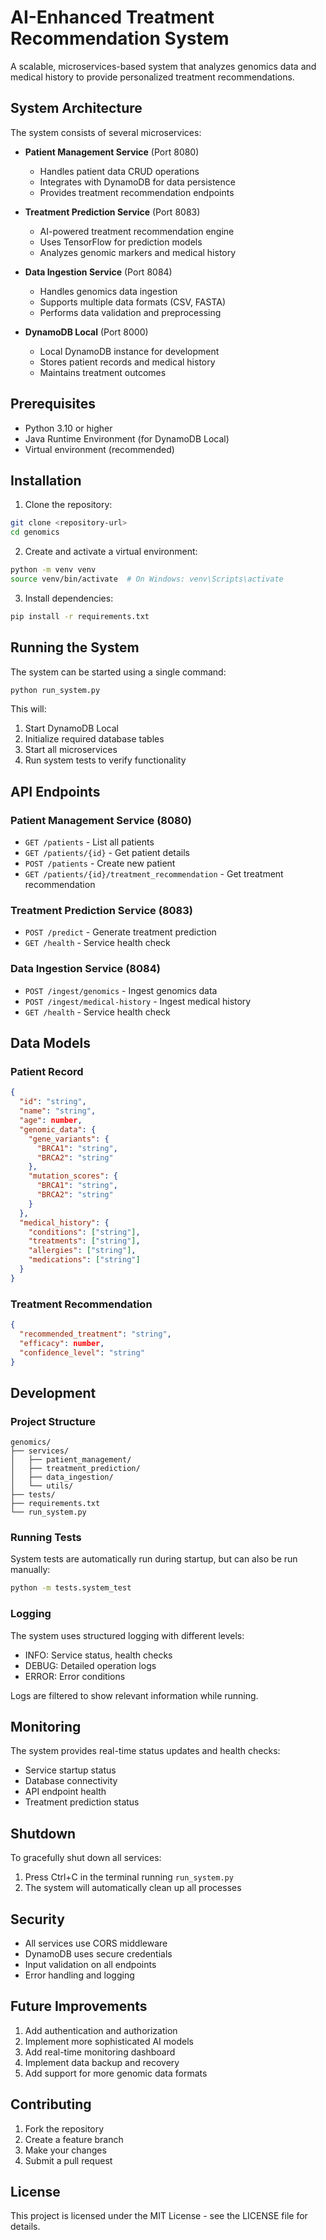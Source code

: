 # AI-Enhanced Treatment Recommendation System

A scalable, microservices-based system that analyzes genomics data and medical history to provide personalized treatment recommendations.

## System Architecture

The system consists of several microservices:

- **Patient Management Service** (Port 8080)
  - Handles patient data CRUD operations
  - Integrates with DynamoDB for data persistence
  - Provides treatment recommendation endpoints

- **Treatment Prediction Service** (Port 8083)
  - AI-powered treatment recommendation engine
  - Uses TensorFlow for prediction models
  - Analyzes genomic markers and medical history

- **Data Ingestion Service** (Port 8084)
  - Handles genomics data ingestion
  - Supports multiple data formats (CSV, FASTA)
  - Performs data validation and preprocessing

- **DynamoDB Local** (Port 8000)
  - Local DynamoDB instance for development
  - Stores patient records and medical history
  - Maintains treatment outcomes

## Prerequisites

- Python 3.10 or higher
- Java Runtime Environment (for DynamoDB Local)
- Virtual environment (recommended)

## Installation

1. Clone the repository:
```bash
git clone <repository-url>
cd genomics
```

2. Create and activate a virtual environment:
```bash
python -m venv venv
source venv/bin/activate  # On Windows: venv\Scripts\activate
```

3. Install dependencies:
```bash
pip install -r requirements.txt
```

## Running the System

The system can be started using a single command:

```bash
python run_system.py
```

This will:
1. Start DynamoDB Local
2. Initialize required database tables
3. Start all microservices
4. Run system tests to verify functionality

## API Endpoints

### Patient Management Service (8080)

- `GET /patients` - List all patients
- `GET /patients/{id}` - Get patient details
- `POST /patients` - Create new patient
- `GET /patients/{id}/treatment_recommendation` - Get treatment recommendation

### Treatment Prediction Service (8083)

- `POST /predict` - Generate treatment prediction
- `GET /health` - Service health check

### Data Ingestion Service (8084)

- `POST /ingest/genomics` - Ingest genomics data
- `POST /ingest/medical-history` - Ingest medical history
- `GET /health` - Service health check

## Data Models

### Patient Record
```json
{
  "id": "string",
  "name": "string",
  "age": number,
  "genomic_data": {
    "gene_variants": {
      "BRCA1": "string",
      "BRCA2": "string"
    },
    "mutation_scores": {
      "BRCA1": "string",
      "BRCA2": "string"
    }
  },
  "medical_history": {
    "conditions": ["string"],
    "treatments": ["string"],
    "allergies": ["string"],
    "medications": ["string"]
  }
}
```

### Treatment Recommendation
```json
{
  "recommended_treatment": "string",
  "efficacy": number,
  "confidence_level": "string"
}
```

## Development

### Project Structure
```
genomics/
├── services/
│   ├── patient_management/
│   ├── treatment_prediction/
│   ├── data_ingestion/
│   └── utils/
├── tests/
├── requirements.txt
└── run_system.py
```

### Running Tests

System tests are automatically run during startup, but can also be run manually:

```bash
python -m tests.system_test
```

### Logging

The system uses structured logging with different levels:
- INFO: Service status, health checks
- DEBUG: Detailed operation logs
- ERROR: Error conditions

Logs are filtered to show relevant information while running.

## Monitoring

The system provides real-time status updates and health checks:
- Service startup status
- Database connectivity
- API endpoint health
- Treatment prediction status

## Shutdown

To gracefully shut down all services:
1. Press Ctrl+C in the terminal running `run_system.py`
2. The system will automatically clean up all processes

## Security

- All services use CORS middleware
- DynamoDB uses secure credentials
- Input validation on all endpoints
- Error handling and logging

## Future Improvements

1. Add authentication and authorization
2. Implement more sophisticated AI models
3. Add real-time monitoring dashboard
4. Implement data backup and recovery
5. Add support for more genomic data formats

## Contributing

1. Fork the repository
2. Create a feature branch
3. Make your changes
4. Submit a pull request

## License

This project is licensed under the MIT License - see the LICENSE file for details.

